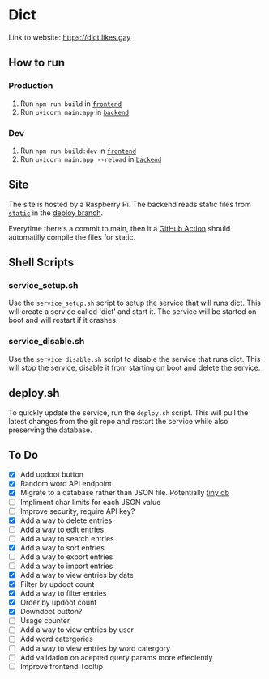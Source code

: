 # Dict

Link to website: https://dict.likes.gay

## How to run

### Production

1. Run `npm run build` in [`frontend`](https://github.com/likes-gay/dict/tree/main/frontend)
2. Run `uvicorn main:app` in [`backend`](https://github.com/likes-gay/dict/tree/main/backend)

### Dev

1. Run `npm run build:dev` in [`frontend`](https://github.com/likes-gay/dict/tree/main/frontend)
2. Run `uvicorn main:app --reload` in [`backend`](https://github.com/likes-gay/dict/tree/main/backend)

## Site

The site is hosted by a Raspberry Pi. The backend reads static files from [`static`](https://github.com/likes-gay/dict/tree/deploy/static) in the [deploy branch](https://github.com/likes-gay/dict/tree/deploy).

Everytime there's a commit to main, then it a [GitHub Action](https://github.com/likes-gay/dict/blob/main/.github/workflows/compile.yml) should automatilly compile the files for static.

## Shell Scripts

### service_setup.sh

Use the `service_setup.sh` script to setup the service that will runs dict. This will create a service called 'dict' and start it. The service will be started on boot and will restart if it crashes.

### service_disable.sh

Use the `service_disable.sh` script to disable the service that runs dict. This will stop the service, disable it from starting on boot and delete the service.

## deploy.sh

To quickly update the service, run the `deploy.sh` script. This will pull the latest changes from the git repo and restart the service while also preserving the database.


## To Do

- [x] Add updoot button
- [x] Random word API endpoint
- [x] Migrate to a database rather than JSON file. Potentially [tiny db](https://tinydb.readthedocs.io/en/latest/)
- [ ] Impliment char limits for each JSON value
- [ ] Improve security, require API key?
- [x] Add a way to delete entries
- [ ] Add a way to edit entries
- [ ] Add a way to search entries
- [x] Add a way to sort entries
- [ ] Add a way to export entries
- [ ] Add a way to import entries
- [x] Add a way to view entries by date
- [x] Filter by updoot count
- [x] Add a way to filter entries
- [x] Order by updoot count
- [x] Downdoot button?
- [ ] Usage counter
- [ ] Add a way to view entries by user
- [ ] Add word catergories
- [ ] Add a way to view entries by word catergory
- [ ] Add validation on acepted query params more effeciently
- [ ] Improve frontend Tooltip